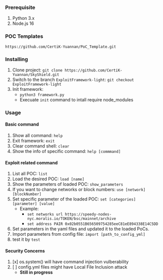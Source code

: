 ### **Prerequisite**
1. Python 3.x
2. Node.js 16
### **POC Templates**
`https://github.com/CertiK-Yuannan/PoC_Template.git`

### **Installing**
1. Clone project: `git clone https://github.com/CertiK-Yuannan/SkyShield.git`
2. Switch to the branch `ExploitFramework-light`: `git checkout ExploitFramework-light`
3. Init framework:
    - `python3 framework.py`
    - Execuate `init` command to intall require node_modules
### **Usage**
#### Basic command
1. Show all command: `help`
2. Exit framework: `exit`
3. Clear command shell: `clear`
4. Show the info of specific command: `help [commmand]`

#### Exploit related command
1. List all POC: `list`
2. Load the desired POC: `load [name]`
3. Show the parameters of loaded POC: `show_parameters`
4. If you want to change networks or block numbers: `use [network] [blockNumber]`
5. Set specific parameter of the loaded POC: `set [categories] [parameter] [value]`
    - Example: 
        - `set networks url https://speedy-nodes-nyc.moralis.io/TOKEN/bsc/mainnet/archive`
        - `set address PAIR 0x02b0551B656509754285eeC81eE894338E14C5DD`
6. Set parameters in the yaml files and updated it to the loaded PoCs.
7. Import parameters from config file: `import [path_to_config_yml]`
8. test it by `test`


#### Security Concerns
1. [x] os.system() will have command injection vulberability
2. [ ] config.yml files might have Local File Inclusion attack 
    - **Still in progress**
